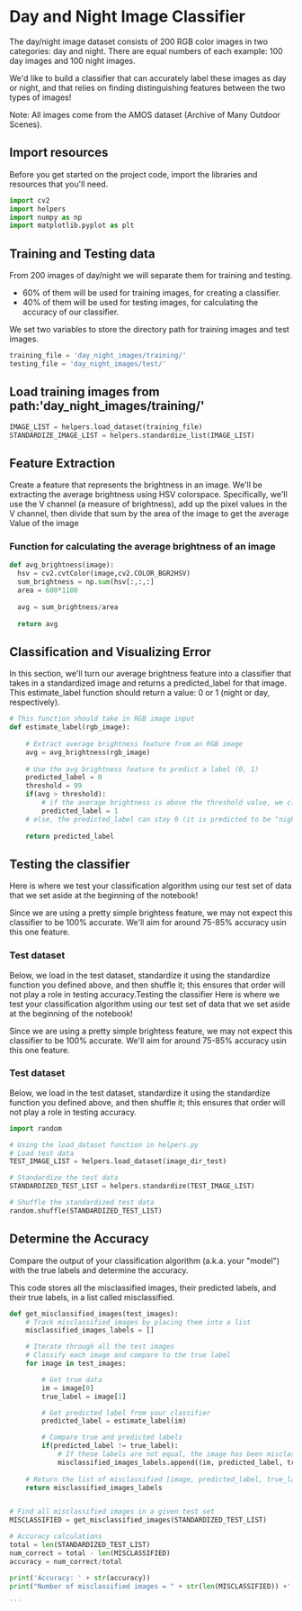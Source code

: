 # Day and Night Image Classifier


The day/night image dataset consists of 200 RGB color images in two categories: day and night. There are equal numbers of each example: 100 day images and 100 night images.

We'd like to build a classifier that can accurately label these images as day or night, and that relies on finding distinguishing features between the two types of images!

Note: All images come from the AMOS dataset (Archive of Many Outdoor Scenes).

## Import resources
Before you get started on the project code, import the libraries and resources that you'll need.

```python
import cv2
import helpers
import numpy as np
import matplotlib.pyplot as plt
```

## Training and Testing data
From 200 images of day/night we will separate them for training and testing.

* 60% of them will be used for training images, for creating a classifier.
* 40% of them will be used for testing images, for calculating the accuracy of our classifier.

We set two variables to store the directory path for training images and test images.

```python
training_file = 'day_night_images/training/'
testing_file = 'day_night_images/test/'
```
## Load training images from path:'day_night_images/training/'

```python
IMAGE_LIST = helpers.load_dataset(training_file)
STANDARDIZE_IMAGE_LIST = helpers.standardize_list(IMAGE_LIST)
```
## Feature Extraction

Create a feature that represents the brightness in an image. We'll be extracting the average brightness using HSV colorspace. Specifically, we'll use the V channel (a measure of brightness), add up the pixel values in the V channel, then divide that sum by the area of the image to get the average Value of the image

### Function for calculating the average brightness of an image

```python
def avg_brightness(image):
  hsv = cv2.cvtColor(image,cv2.COLOR_BGR2HSV)
  sum_brightness = np.sum(hsv[:,:,:]
  area = 600*1100
  
  avg = sum_brightness/area
  
  return avg
```

## Classification and Visualizing Error
In this section, we'll turn our average brightness feature into a classifier that takes in a standardized image and returns a predicted_label for that image. This estimate_label function should return a value: 0 or 1 (night or day, respectively).

```python
# This function should take in RGB image input
def estimate_label(rgb_image):
    
    # Extract average brightness feature from an RGB image 
    avg = avg_brightness(rgb_image)
        
    # Use the avg brightness feature to predict a label (0, 1)
    predicted_label = 0
    threshold = 99
    if(avg > threshold):
        # if the average brightness is above the threshold value, we classify it as "day"
        predicted_label = 1
    # else, the predicted_label can stay 0 (it is predicted to be "night")
    
    return predicted_label    
  ```
  
## Testing the classifier
Here is where we test your classification algorithm using our test set of data that we set aside at the beginning of the notebook!

Since we are using a pretty simple brightess feature, we may not expect this classifier to be 100% accurate. We'll aim for around 75-85% accuracy usin this one feature.

### Test dataset
Below, we load in the test dataset, standardize it using the standardize function you defined above, and then shuffle it; this ensures that order will not play a role in testing accuracy.Testing the classifier
Here is where we test your classification algorithm using our test set of data that we set aside at the beginning of the notebook!

Since we are using a pretty simple brightess feature, we may not expect this classifier to be 100% accurate. We'll aim for around 75-85% accuracy usin this one feature.

### Test dataset
Below, we load in the test dataset, standardize it using the standardize function you defined above, and then shuffle it; this ensures that order will not play a role in testing accuracy.

```python
import random

# Using the load_dataset function in helpers.py
# Load test data
TEST_IMAGE_LIST = helpers.load_dataset(image_dir_test)

# Standardize the test data
STANDARDIZED_TEST_LIST = helpers.standardize(TEST_IMAGE_LIST)

# Shuffle the standardized test data
random.shuffle(STANDARDIZED_TEST_LIST)
```

## Determine the Accuracy
Compare the output of your classification algorithm (a.k.a. your "model") with the true labels and determine the accuracy.

This code stores all the misclassified images, their predicted labels, and their true labels, in a list called misclassified.

```python
def get_misclassified_images(test_images):
    # Track misclassified images by placing them into a list
    misclassified_images_labels = []

    # Iterate through all the test images
    # Classify each image and compare to the true label
    for image in test_images:

        # Get true data
        im = image[0]
        true_label = image[1]

        # Get predicted label from your classifier
        predicted_label = estimate_label(im)

        # Compare true and predicted labels 
        if(predicted_label != true_label):
            # If these labels are not equal, the image has been misclassified
            misclassified_images_labels.append((im, predicted_label, true_label))
            
    # Return the list of misclassified [image, predicted_label, true_label] values
    return misclassified_images_labels


# Find all misclassified images in a given test set
MISCLASSIFIED = get_misclassified_images(STANDARDIZED_TEST_LIST)

# Accuracy calculations
total = len(STANDARDIZED_TEST_LIST)
num_correct = total - len(MISCLASSIFIED)
accuracy = num_correct/total

print('Accuracy: ' + str(accuracy))
print("Number of misclassified images = " + str(len(MISCLASSIFIED)) +' out of '+ str(total))

'''
